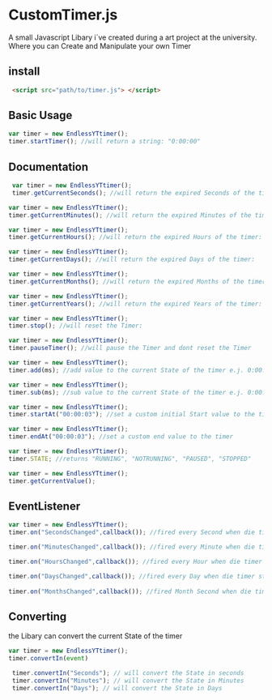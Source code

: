 # CustomTimer.js
A small Javascript Libary i´ve created during a art project at the university. Where you can Create and Manipulate your own Timer 

## install

```html
 <script src="path/to/timer.js"> </script>
 ```
  ## Basic Usage 
  ```javascript
  var timer = new EndlessYTtimer();
  timer.startTimer(); //will return a string: "0:00:00"
  ```
  
 ## Documentation
 
 ```javascript
  var timer = new EndlessYTtimer();
  timer.getCurrentSeconds(); //will return the expired Seconds of the timer:
  ```
  ```javascript
  var timer = new EndlessYTtimer();
  timer.getCurrentMinutes(); //will return the expired Minutes of the timer:
  ```
  ```javascript
  var timer = new EndlessYTtimer();
  timer.getCurrentHours(); //will return the expired Hours of the timer:
  ```
   ```javascript
  var timer = new EndlessYTtimer();
  timer.getCurrentDays(); //will return the expired Days of the timer:
  ```
  ```javascript
  var timer = new EndlessYTtimer();
  timer.getCurrentMonths(); //will return the expired Months of the timer:
  ```
   ```javascript
  var timer = new EndlessYTtimer();
  timer.getCurrentYears(); //will return the expired Years of the timer:
  ```
   ```javascript
  var timer = new EndlessYTtimer();
  timer.stop(); //will reset the Timer:
  ```
  ```javascript
  var timer = new EndlessYTtimer();
  timer.pauseTimer(); //will pause the Timer and dont reset the Timer
  ``` 
  ```javascript
  var timer = new EndlessYTtimer();
  timer.add(ms); //add value to the current State of the timer e.j. 0:00:05 + 5000 = 0:00:10 (value in milliseconds)
  ```
  ```javascript
  var timer = new EndlessYTtimer();
  timer.sub(ms); //sub value to the current State of the timer e.j. 0:00:05 - 5000 = 0:00:00 (value in milliseconds)
  ```
  ```javascript
  var timer = new EndlessYTtimer();
  timer.startAt("00:00:03"); //set a custom initial Start value to the timer
  ```
  ```javascript
  var timer = new EndlessYTtimer();
  timer.endAt("00:00:03"); //set a custom end value to the timer
  ```
  ```javascript
  var timer = new EndlessYTtimer();
  timer.STATE; //returns "RUNNING", "NOTRUNNING", "PAUSED", "STOPPED"
  ```
  
  ```javascript
  var timer = new EndlessYTtimer();
  timer.getCurrentValue(); 
  ```

  ## EventListener
  ```javascript
  var timer = new EndlessYTtimer();
  timer.on("SecondsChanged",callback()); //fired every Second when die timer state is running
  
  timer.on("MinutesChanged",callback()); //fired every Minute when die timer state is running
  
  timer.on("HoursChanged",callback()); //fired every Hour when die timer state is running
  
  timer.on("DaysChanged",callback()); //fired every Day when die timer state is running
   
  timer.on("MonthsChanged",callback()); //fired Month Second when die timer state is running
  ```
   ## Converting 
   the Libary can convert the current State of the timer 
   ```javascript
   var timer = new EndlessYTtimer();
   timer.convertIn(event)
   
    timer.convertIn("Seconds"); // will convert the State in seconds 
    timer.convertIn("Minutes"); // will convert the State in Minutes 
    timer.convertIn("Days"); // will convert the State in Days 
   ```
   
   
  
  
  
